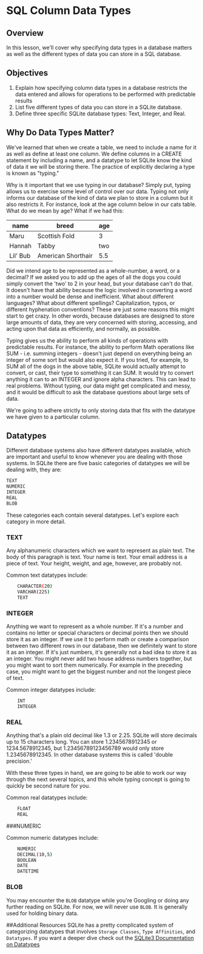 # SQL Column Data Types

## Overview 
In this lesson, we'll cover why specifying data types in a database matters as well as the different types of data you can store in a SQL database.

## Objectives

1. Explain how specifying column data types in a database restricts the data entered and allows for operations to be performed with predictable results
2. List five different types of data you can store in a SQLite database. 
3. Define three specific SQLite database types: Text, Integer, and Real.

## Why Do Data Types Matter?

We've learned that when we create a table, we need to include a name for it as well as define at least one column. We define columns in a CREATE statement by including a name, and a datatype to let SQLite know the kind of data it we will be storing there. The practice of explicitly declaring a type is known as "typing." 

Why is it important that we use typing in our database? Simply put, typing allows us to exercise some level of control over our data. Typing not only informs our database of the kind of data we plan to store in a column but it also restricts it. For instance, look at the age column below in our cats table. What do we mean by age? What if we had this:

| name  |  breed  |  age  |
|-------|---------|-------|
| Maru  |  Scottish Fold |   3   |
| Hannah |  Tabby  |  two  |
| Lil' Bub |  American Shorthair  |  5.5  |

Did we intend age to be represented as a whole-number, a word, or a decimal? If we asked you to add up the ages of all the dogs you could simply convert the 'two' to 2 in your head, but your database can't do that. It doesn't have that ability because the logic involved in converting a word into a number would be dense and inefficient. What about different languages? What about different spellings? Capitalization, typos, or different hyphenation conventions? These are just some reasons this might start to get crazy. In other words, because databases are designed to store large amounts of data, they are very concerned with storing, accessing, and acting upon that data as efficiently, and normally, as possible.

Typing gives us the ability to perform all kinds of operations with predictable results. For instance, the ability to perform Math operations like SUM - i.e. summing integers - doesn't just depend on everything being an integer of some sort but would also expect it. If you tried, for example,  to SUM all of the dogs in the above table, SQLite would actually attempt to convert, or cast, their type to something it can SUM. It would try to convert anything it can to an INTEGER and ignore alpha characters. This can lead to real problems. Without typing, our data might get complicated and messy, and it would be difficult to ask the database questions about large sets of data.

We're going to adhere strictly to only storing data that fits with the datatype we have given to a particular column.

## Datatypes

Different database systems also have different datatypes available, which are important and useful to know whenever you are dealing with those systems. In SQLite there are five basic categories of datatypes we will be dealing with, they are:

```bash
TEXT
NUMERIC
INTEGER
REAL
BLOB
```

These categories each contain several datatypes. Let's explore each category in more detail.

### TEXT

Any alphanumeric characters which we want to represent as plain text. The body of this paragraph is text. Your name is text. Your email address is a piece of text. Your height, weight, and age, however, are probably not.

Common text datatypes include:

```bash
	CHARACTER(20)
	VARCHAR(225)
	TEXT
```

### INTEGER

Anything we want to represent as a whole number. If it's a number and contains no letter or special characters or decimal points then we should store it as an integer. If we use it to perform math or create a comparison between two different rows in our database, then we definitely want to store it as an integer. If it's just numbers, it's generally not a bad idea to store it as an integer. You might never add two house address numbers together, but you might want to sort them numerically. For example in the preceding case, you might want to get the biggest number and not the longest piece of text.

Common integer datatypes include:

```bash
	INT
	INTEGER
```

### REAL

Anything that's a plain old decimal like 1.3 or 2.25. SQLite will store decimals up to 15 characters long. You can store 1.2345678912345 or 1234.5678912345, but 1.23456789123456789 would only store 1.2345678912345. In other database systems this is called 'double precision.'

With these three types in hand, we are going to be able to work our way through the next several topics, and this whole typing concept is going to quickly be second nature for you.

Common real datatypes include:

```bash
	FLOAT
	REAL
```

###NUMERIC

Common numeric datatypes include:

```bash
	NUMERIC
	DECIMAL(10,5)
	BOOLEAN
	DATE
	DATETIME
```

### BLOB

You may encounter the `BLOB` datatype while you're Googling or doing any further reading on SQLite. For now, we will never use `BLOB`. It is generally used for holding binary data.

##Additional Resources
SQLite has a pretty complicated system of categorizing datatypes that involves `Storage Classes`, `Type Affinities`, and `Datatypes`. If you want a deeper dive check out the 
[SQLite3 Documentation on Datatypes](http://www.sqlite.org/datatype3.html)



